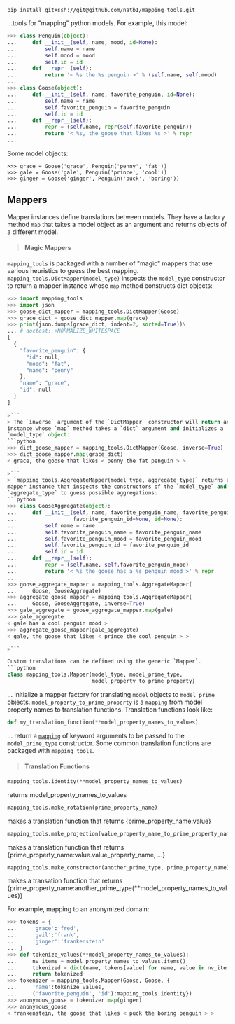 ```
pip install git+ssh://git@github.com/natb1/mapping_tools.git
```
...tools for "mapping" python models. For example, this model:
```python
>>> class Penguin(object):
...     def __init__(self, name, mood, id=None):
...         self.name = name
...         self.mood = mood
...         self.id = id
...     def __repr__(self):
...         return '< %s the %s penguin >' % (self.name, self.mood)
...
>>> class Goose(object):
...     def __init__(self, name, favorite_penguin, id=None):
...         self.name = name
...         self.favorite_penguin = favorite_penguin
...         self.id = id
...     def __repr__(self):
...         repr = (self.name, repr(self.favorite_penguin))
...         return '< %s, the goose that likes %s >' % repr
...

```
Some model objects:
```
>>> grace = Goose('grace', Penguin('penny', 'fat'))
>>> gale = Goose('gale', Penguin('prince', 'cool'))
>>> ginger = Goose('ginger', Penguin('puck', 'boring'))

```

## Mappers
Mapper instances define translations between models. They have a factory
method `map` that takes a model object as an argument and returns objects 
of a different model. 

> #### Magic Mappers
`mapping_tools` is packaged with a number of "magic" mappers that
use various heuristics to guess the best mapping.
`mapping_tools.DictMapper(model_type)` inspects the `model_type` constructor to
return a mapper instance whose `map` method constructs dict objects:
```python
>>> import mapping_tools
>>> import json
>>> goose_dict_mapper = mapping_tools.DictMapper(Goose)
>>> grace_dict = goose_dict_mapper.map(grace)
>>> print(json.dumps(grace_dict, indent=2, sorted=True))\
... # doctest: +NORMALIZE_WHITESPACE
[
  {
    "favorite_penguin": {
      "id": null,
      "mood": "fat",
      "name": "penny"
    },
    "name": "grace",
    "id": null
  }
]

>```
> The `inverse` argument of the `DictMapper` constructor will return an
instance whose `map` method takes a `dict` argument and initializes a
`model_type` object:
```python
>>> dict_goose_mapper = mapping_tools.DictMapper(Goose, inverse=True)
>>> dict_goose_mapper.map(grace_dict)
< grace, the goose that likes < penny the fat penguin > >

>```
> `mapping_tools.AggregateMapper(model_type, aggregate_type)` returns a
mapper instance that inspects the constructors of the `model_type` and
`aggregate_type` to guess possible aggregations:
```python
>>> class GooseAggregate(object):
...     def __init__(self, name, favorite_penguin_name, favorite_penguin_mood,
...                  favorite_penguin_id=None, id=None):
...         self.name = name
...         self.favorite_penguin_name = favorite_penguin_name
...         self.favorite_penguin_mood = favorite_penguin_mood
...         self.favorite_penguin_id = favorite_penguin_id
...         self.id = id
...     def __repr__(self):
...         repr = (self.name, self.favorite_penguin_mood)
...         return '< %s the goose has a %s penguin mood >' % repr 
...
>>> goose_aggregate_mapper = mapping_tools.AggregateMapper(
...     Goose, GooseAggregate)
>>> aggregate_goose_mapper = mapping_tools.AggregateMapper(
...     Goose, GooseAggregate, inverse=True)
>>> gale_aggregate = goose_aggregate_mapper.map(gale)
>>> gale_aggregate
< gale has a cool penguin mood >
>>> aggregate_goose_mapper(gale_aggregate)
< gale, the goose that likes < prince the cool penguin > >

>```

Custom translations can be defined using the generic `Mapper`.
```python
class mapping_tools.Mapper(model_type, model_prime_type, 
                           model_property_to_prime_property)
```  
... initialize a mapper factory for translating `model` objects to `model_prime` 
objects. `model_property_to_prime_property` is a
[`mapping`](https://docs.python.org/2/library/stdtypes.html#mapping-types-dict)
from model property names to translation functions. Translation functions look
like:
```python
def my_translation_function(**model_property_names_to_values)
```
... return a
[`mapping`](https://docs.python.org/2/library/stdtypes.html#mapping-types-dict)
of keyword arguments to be passed to the `model_prime_type` constructor. Some 
common translation functions are packaged with `mapping_tools`.
> #### Translation Functions
```python
mapping_tools.identity(**model_property_names_to_values)
```
returns model_property_names_to_values
```python
mapping_tools.make_rotation(prime_property_name)
```
makes a translation function that returns {prime_property_name:value}
```python
mapping_tools.make_projection(value_property_name_to_prime_property_name)
```
makes a translation function that returns 
{prime_property_name:value.value_property_name, ...}
```python
mapping_tools.make_constructor(another_prime_type, prime_property_name)
```
makes a transation function that returns 
{prime_property_name:another_prime_type(**model_property_names_to_values)}

For example, mapping to an anonymized domain:
```python
>>> tokens = {
...     'grace':'fred',
...     'gail':'frank',
...     'ginger':'frankenstein'
... }
>>> def tokenize_values(**model_property_names_to_values):
...     nv_items = model_property_names_to_values.items()
...     tokenized = dict(name, tokens[value] for name, value in nv_items)
...     return tokenized
>>> tokenizer = mapping_tools.Mapper(Goose, Goose, {
...     'name':tokenize_values,
...     ('favorite_penguin', 'id'):mapping_tools.identity})
>>> anonymous_goose = tokenizer.map(ginger)
>>> anonymous_goose
< frankenstein, the goose that likes < puck the boring penguin > >

```


